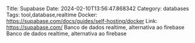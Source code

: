 Title: Supabase
Date: 2024-02-10T13:56:47.868342
Category: databases
Tags: tool,database,realtime
Docker: https://supabase.com/docs/guides/self-hosting/docker
Link: https://supabase.com/
Banco de dados realtime, alternativa ao firebase
Banco de dados realtime, alternativa ao firebase
